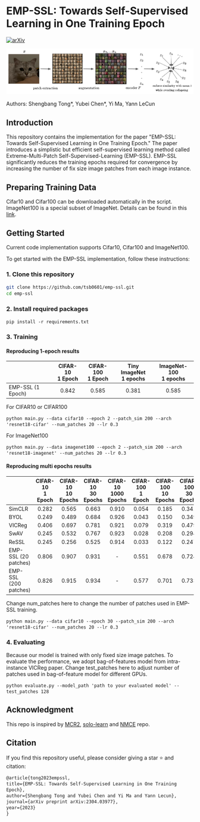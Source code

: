 # EMP-SSL: Towards Self-Supervised Learning in One Training Epoch

[![arXiv](https://img.shields.io/badge/arXiv-2304.03977-b31b1b.svg)](https://arxiv.org/abs/2304.03977)


![Training Pipeline](pipeline.png)


Authors: Shengbang Tong*, Yubei Chen*, Yi Ma, Yann LeCun

## Introduction
This repository contains the implementation for the paper "EMP-SSL: Towards Self-Supervised Learning in One Training Epoch." The paper introduces a simplistic but efficient self-supervised learning method called Extreme-Multi-Patch Self-Supervised-Learning (EMP-SSL). EMP-SSL significantly reduces the training epochs required for convergence by increasing the number of fix size image patches from each image instance.

## Preparing Training Data
Cifar10 and Cifar100 can be downloaded automatically in the script. ImageNet100 is a special subset of ImageNet. Details can be found in this [link](https://github.com/HobbitLong/CMC/issues/21).

## Getting Started
Current code implementation supports Cifar10, Cifar100 and ImageNet100.

To get started with the EMP-SSL implementation, follow these instructions:

### 1. Clone this repository
```bash
git clone https://github.com/tsb0601/emp-ssl.git
cd emp-ssl
``` 
### 2. Install required packages
```
pip install -r requirements.txt
```
### 3. Training

#### Reproducing 1-epoch results

|                    | CIFAR-10<br>1 Epoch | CIFAR-100<br>1 Epoch | Tiny ImageNet<br>1 epochs | ImageNet-100<br>1 epochs |
|--------------------|:----------------------:|:-----------------------:|:----------------------------:|:--------------------------:|
| EMP-SSL (1 Epoch)  |         0.842          |          0.585          |             0.381             |            0.585           |

For CIFAR10 or CIFAR100
```
python main.py --data cifar10 --epoch 2 --patch_sim 200 --arch 'resnet18-cifar' --num_patches 20 --lr 0.3
```
For ImageNet100
```
python main.py --data imagenet100 --epoch 2 --patch_sim 200 --arch 'resnet18-imagenet' --num_patches 20 --lr 0.3
```


#### Reproducing multi epochs results

|                      | CIFAR-10<br>1 Epoch | CIFAR-10<br>10 Epochs | CIFAR-10<br>30 Epochs | CIFAR-10<br>1000 Epochs | CIFAR-100<br>1 Epoch | CIFAR-100<br>10 Epochs | CIFAR-100<br>30 Epochs | CIFAR-100<br>1000 Epochs | Tiny ImageNet<br>10 Epochs | Tiny ImageNet<br>1000 Epochs |ImageNet-100<br>10 Epochs | ImageNet-100<br>400 Epochs |
|----------------------|:-------------------:|:---------------------:|:---------------------:|:-----------------------:|:--------------------:|:----------------------:|:----------------------:|:------------------------:| :------------------------:|:------------------------:|:------------------------:| :------------------------:|
| SimCLR               |        0.282        |         0.565         |         0.663         |          0.910          |         0.054        |         0.185          |         0.341          |          0.662           | - | 0.488 | - | 0.776
| BYOL                 |        0.249        |         0.489         |         0.684         |          0.926          |         0.043        |         0.150          |         0.349          |          0.708           | - | 0.510 | - | 0.802
| VICReg               |        0.406        |         0.697         |         0.781         |          0.921          |         0.079        |         0.319          |         0.479          |          0.685           | - | - | - | 0.792
| SwAV                 |        0.245        |         0.532         |         0.767         |          0.923          |         0.028        |         0.208          |         0.294          |          0.658           |- | - | - | 0.740
| ReSSL                |        0.245        |         0.256         |         0.525         |          0.914          |         0.033        |         0.122          |         0.247          |          0.674           |- | - | - | 0.769
| EMP-SSL (20 patches) |        0.806        |         0.907         |         0.931         |            -            |         0.551        |         0.678          |         0.724          |            -              | - | - | - | -
| EMP-SSL (200 patches)|        0.826        |         0.915         |         0.934         |            -            |         0.577        |         0.701          |         0.733          |            -              | 0.515 | - | 0.789 | -

Change num_patches here to change the number of patches used in EMP-SSL training.
```
python main.py --data cifar10 --epoch 30 --patch_sim 200 --arch 'resnet18-cifar' --num_patches 20 --lr 0.3
```



### 4. Evaluating
Because our model is trained with only fixed size image patches. To evaluate the performance, we adopt bag-of-features model from intra-instance VICReg paper. Change test_patches here to adjust number of patches used in bag-of-feature model for different GPUs.
```
python evaluate.py --model_path 'path to your evaluated model' --test_patches 128
```

## Acknowledgment
This repo is inspired by [MCR2](https://github.com/Ma-Lab-Berkeley/MCR2), [solo-learn](https://github.com/vturrisi/solo-learn) and [NMCE](https://github.com/zengyi-li/NMCE-release) repo.

## Citation
If you find this repository useful, please consider giving a star :star: and citation:

```
@article{tong2023empssl,
title={EMP-SSL: Towards Self-Supervised Learning in One Training Epoch},
author={Shengbang Tong and Yubei Chen and Yi Ma and Yann Lecun},
journal={arXiv preprint arXiv:2304.03977},
year={2023}
}
```
